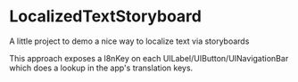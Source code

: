 # LocalizedTextStoryboard

A little project to demo a nice way to localize text via storyboards

This approach exposes a l8nKey on each UILabel/UIButton/UINavigationBar which does a lookup in the app's translation keys.